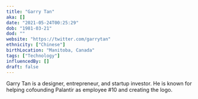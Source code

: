 ```yaml
---
title: "Garry Tan"
aka: []
date: "2021-05-24T00:25:29"
dob: "1981-03-21"
dod: ""
website: "https://twitter.com/garrytan"
ethnicity: ["Chinese"]
birthLocation: "Manitoba, Canada"
tags: ["Technology"]
influencedBy: []
draft: false
---
```


Garry Tan is a designer, entrepreneur, and startup investor. He is known for helping cofounding Palantir as employee #10 and creating the logo.
